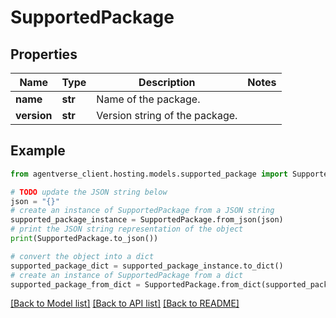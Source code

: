 # SupportedPackage


## Properties

Name | Type | Description | Notes
------------ | ------------- | ------------- | -------------
**name** | **str** | Name of the package. | 
**version** | **str** | Version string of the package. | 

## Example

```python
from agentverse_client.hosting.models.supported_package import SupportedPackage

# TODO update the JSON string below
json = "{}"
# create an instance of SupportedPackage from a JSON string
supported_package_instance = SupportedPackage.from_json(json)
# print the JSON string representation of the object
print(SupportedPackage.to_json())

# convert the object into a dict
supported_package_dict = supported_package_instance.to_dict()
# create an instance of SupportedPackage from a dict
supported_package_from_dict = SupportedPackage.from_dict(supported_package_dict)
```
[[Back to Model list]](../README.md#documentation-for-models) [[Back to API list]](../README.md#documentation-for-api-endpoints) [[Back to README]](../README.md)


